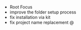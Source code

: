 -  Root Focus
  - improve the folder setup process
  - fix installation via kit
  - fix project name replacement @
